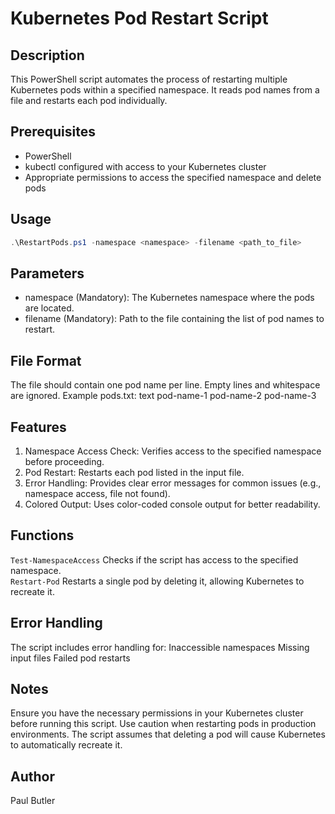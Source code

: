 # Kubernetes Pod Restart Script

## Description

This PowerShell script automates the process of restarting multiple Kubernetes pods within a specified namespace. It reads pod names from a file and restarts each pod individually.

## Prerequisites

- PowerShell
- kubectl configured with access to your Kubernetes cluster
- Appropriate permissions to access the specified namespace and delete pods

## Usage

```powershell
.\RestartPods.ps1 -namespace <namespace> -filename <path_to_file>
```

## Parameters
- namespace (Mandatory): The Kubernetes namespace where the pods are located.
- filename (Mandatory): Path to the file containing the list of pod names to restart.

## File Format
The file should contain one pod name per line. Empty lines and whitespace are ignored.
Example pods.txt:
text
pod-name-1
pod-name-2
pod-name-3

## Features
1. Namespace Access Check: Verifies access to the specified namespace before proceeding.
2. Pod Restart: Restarts each pod listed in the input file.
3. Error Handling: Provides clear error messages for common issues (e.g., namespace access, file not found).
4. Colored Output: Uses color-coded console output for better readability.

## Functions
```Test-NamespaceAccess```
Checks if the script has access to the specified namespace.<br>
```Restart-Pod```
Restarts a single pod by deleting it, allowing Kubernetes to recreate it.<br>

## Error Handling
The script includes error handling for:
Inaccessible namespaces
Missing input files
Failed pod restarts

## Notes
Ensure you have the necessary permissions in your Kubernetes cluster before running this script.
Use caution when restarting pods in production environments.
The script assumes that deleting a pod will cause Kubernetes to automatically recreate it.

## Author
Paul Butler
